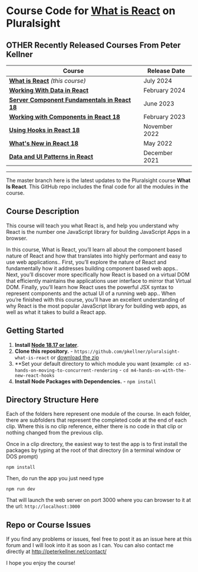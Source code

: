 # Course Code for [What is React](https://pluralsight.com/courses/what-is-react) on Pluralsight

## OTHER Recently Released Courses From Peter Kellner

| **Course**                                                                                                                 | Release Date  |
|----------------------------------------------------------------------------------------------------------------------------|---------------|
| **[What is React](https://pluralsight.com/courses/react-what-is/)**  *(this course)*                                       | July 2024     |
| **[Working With Data in React](http://www.pluralsight.com/courses/react-working-data)**                                    | February 2024 |
| **[Server Component Fundamentals in React 18](http://www.pluralsight.com/courses/react-18-server-component-fundamentals)** | June 2023     |
| **[Working with Components in React 18](https://pluralsight.com/courses/react-18-working-components/)**                    | February 2023 |
| **[Using Hooks in React 18](https://pluralsight.com/courses/react-18-using-hooks/)**                                       | November 2022 |
| **[What's New in React 18](https://pluralsight.com/courses/react-18-whats-new/)**                                          | May 2022      |
| **[Data and UI Patterns in React](https://github.com/pkellner/pluralsight-building-essential-ui-data-elements-in-react/)** | December 2021 |

<hr/>

The master branch here is the latest updates to the Pluralsight course <b>What Is React</b>. This GitHub repo includes the final code for all the modules in the course.

## Course Description

This course will teach you what  React is, and help you  understand why React is the number one  JavaScript library for building JavaScript Apps in a browser.

In this course, What is React, you’ll learn all about the component based nature of React and how that translates into highly performant and easy to use web applications.. First, you’ll explore the nature of React and fundamentally how it addresses building component based web apps.. Next, you’ll discover more specifically how React is based on a virtual DOM that efficiently maintains the applications user interface to mirror that Virtual DOM. Finally, you’ll learn how React uses the powerful JSX syntax to represent components and the actual UI of a running web app.. When you’re finished with this course, you’ll have an excellent understanding of why  React is the most popular JavaScript library for building web apps, as well as what it takes to build a React app.

## Getting Started
1. **Install [Node 18.17 or later](https://nodejs.org)**.
2. **Clone this repository.** - `https://github.com/pkellner/pluralsight-what-is-react` or [download the zip](https://github.com/pkellner/pluralsight-what-is-react/archive/master.zip)
3. **Set your default directory to which module you want (example: `cd m3-hands-on-moving-to-concurrent-rendering` - `cd m4-hands-on-with-the-new-react-hooks`
4. **Install Node Packages with Dependencies.** - `npm install`

## Directory Structure Here

Each of the folders here represent one module of the course.  In each folder, there are subfolders that represent the completed code at the end of each clip. Where this is no clip reference, either there is no code in that clip or nothing changed from the previous clip.

Once in a clip directory, the easiest way to test the app is to first install the packages by typing at the root of that directory (in a terminal window or DOS prompt)

`npm install`

Then, do run the app you just need type

`npm run dev`

That will launch the web server on port 3000 where you can browser to it at the url: `http://localhost:3000`


## Repo or Course Issues

If you find any problems or issues, feel free to post it as an issue here at this forum and I will look into it as soon as I can. You can also contact me directly at http://peterkellner.net/contact/ 

I hope you enjoy the course!











